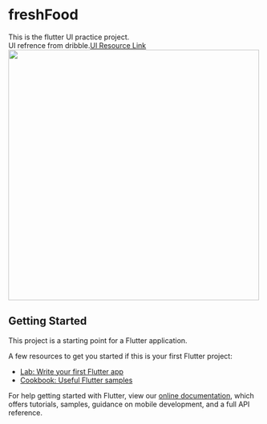# freshFood

This is the flutter UI practice project.<br />
UI refrence from dribble.<a href="https://dribbble.com/shots/9388185-Fresh-Market-Shopping-App?utm_source=pinterest&utm_campaign=pinterest_shot&utm_content=Fresh%20Market%20%7C%20Shopping%20App&utm_medium=Social_Share" target="_blank">UI Resource Link</a><br />
<img src="https://cdn.dribbble.com/users/3022346/screenshots/9388185/media/a59ff952de6c2a1710156502d5f11047.png?compress=1&resize=1600x1200" width="500"> <br />



## Getting Started

This project is a starting point for a Flutter application.

A few resources to get you started if this is your first Flutter project:

- [Lab: Write your first Flutter app](https://flutter.dev/docs/get-started/codelab)
- [Cookbook: Useful Flutter samples](https://flutter.dev/docs/cookbook)

For help getting started with Flutter, view our
[online documentation](https://flutter.dev/docs), which offers tutorials,
samples, guidance on mobile development, and a full API reference.
